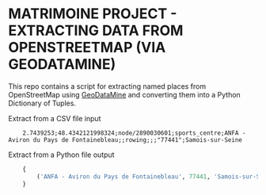 # MATRIMOINE PROJECT - EXTRACTING DATA FROM OPENSTREETMAP (VIA GEODATAMINE)

This repo contains a script for extracting named places from OpenStreetMap using [GeoDataMine](https://geodatamine.fr/) and converting them into a Python Dictionary of Tuples.

Extract from a CSV file input

``` csv
    2.7439253;48.4342121998324;node/2890030601;sports_centre;ANFA - Aviron du Pays de Fontainebleau;;rowing;;;"77441";Samois-sur-Seine
```

Extract from a Python file output

``` python
    {
        ('ANFA - Aviron du Pays de Fontainebleau', 77441, 'Samois-sur-Seine')
    }
```